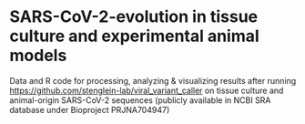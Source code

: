 # SARS-CoV-2-evolution in tissue culture and experimental animal models

Data and R code for processing, analyzing & visualizing results after running https://github.com/stenglein-lab/viral_variant_caller
on tissue culture and animal-origin SARS-CoV-2 sequences (publicly available in NCBI SRA database under Bioproject PRJNA704947)

